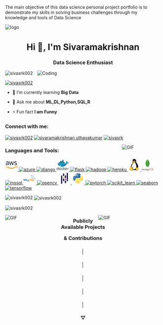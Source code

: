 The main objective of this data science personal project portfolio is to demonstrate my skills in solving business challenges through my knowledge and tools of Data Science

![logo](https://i.pinimg.com/originals/ae/d1/1d/aed11d6975231b91c8e992c02b8376da.gif)

<h1 align="center">Hi 👋, I'm Sivaramakrishnan</h1>
<h3 align="center">Data Science Enthusiast</h3>
<img align="right" alt="Coding" width="400" src="https://cdn.dribbble.com/users/1162077/screenshots/3848914/programmer.gif">

<p align="left"> <img src="https://komarev.com/ghpvc/?username=sivasrk002&label=Profile%20views&color=0e75b6&style=flat" alt="sivasrk002" /> </p>

<p align="left"> <a href="https://twitter.com/sivasrk002" target="blank"><img src="https://img.shields.io/twitter/follow/sivasrk002?logo=twitter&style=for-the-badge" alt="sivasrk002" /></a> </p>

- 🌱 I’m currently learning **Big Data**

- 💬 Ask me about **ML,DL,Python,SQL,R**

- ⚡ Fun fact **I am Funny**

<h3 align="left">Connect with me:</h3>
<p align="left">
<a href="https://twitter.com/sivasrk002" target="blank"><img align="center" src="https://raw.githubusercontent.com/rahuldkjain/github-profile-readme-generator/master/src/images/icons/Social/twitter.svg" alt="sivasrk002" height="30" width="40" /></a>
<a href="https://www.linkedin.com/in/sivaramakrishnan-uthayakumar-1701121a4" target="blank"><img align="center" src="https://raw.githubusercontent.com/rahuldkjain/github-profile-readme-generator/master/src/images/icons/Social/linked-in-alt.svg" alt="sivaramakrishnan uthayakumar" height="30" width="40" /></a>
<a href="https://kaggle.com/sivasrk" target="blank"><img align="center" src="https://raw.githubusercontent.com/rahuldkjain/github-profile-readme-generator/master/src/images/icons/Social/kaggle.svg" alt="sivasrk" height="30" width="40" /></a>
</p>

<img align="right" alt="GIF" width="25%" src="https://media.giphy.com/media/5xtDarKIen78OlWQzDy/giphy.gif" />

<h3 align="left">Languages and Tools:</h3>
<p align="left"> <a href="https://aws.amazon.com" target="_blank" rel="noreferrer"> <img src="https://raw.githubusercontent.com/devicons/devicon/master/icons/amazonwebservices/amazonwebservices-original-wordmark.svg" alt="aws" width="40" height="40"/> </a> <a href="https://azure.microsoft.com/en-in/" target="_blank" rel="noreferrer"> <img src="https://www.vectorlogo.zone/logos/microsoft_azure/microsoft_azure-icon.svg" alt="azure" width="40" height="40"/> </a> <a href="https://www.djangoproject.com/" target="_blank" rel="noreferrer"> <img src="https://cdn.worldvectorlogo.com/logos/django.svg" alt="django" width="40" height="40"/> </a> <a href="https://www.docker.com/" target="_blank" rel="noreferrer"> <img src="https://raw.githubusercontent.com/devicons/devicon/master/icons/docker/docker-original-wordmark.svg" alt="docker" width="40" height="40"/> </a> <a href="https://flask.palletsprojects.com/" target="_blank" rel="noreferrer"> <img src="https://www.vectorlogo.zone/logos/pocoo_flask/pocoo_flask-icon.svg" alt="flask" width="40" height="40"/> </a> <a href="https://hadoop.apache.org/" target="_blank" rel="noreferrer"> <img src="https://www.vectorlogo.zone/logos/apache_hadoop/apache_hadoop-icon.svg" alt="hadoop" width="40" height="40"/> </a> <a href="https://heroku.com" target="_blank" rel="noreferrer"> <img src="https://www.vectorlogo.zone/logos/heroku/heroku-icon.svg" alt="heroku" width="40" height="40"/> </a> <a href="https://www.linux.org/" target="_blank" rel="noreferrer"> <img src="https://raw.githubusercontent.com/devicons/devicon/master/icons/linux/linux-original.svg" alt="linux" width="40" height="40"/> </a> <a href="https://www.mongodb.com/" target="_blank" rel="noreferrer"> <img src="https://raw.githubusercontent.com/devicons/devicon/master/icons/mongodb/mongodb-original-wordmark.svg" alt="mongodb" width="40" height="40"/> </a> <a href="https://www.microsoft.com/en-us/sql-server" target="_blank" rel="noreferrer"> <img src="https://www.svgrepo.com/show/303229/microsoft-sql-server-logo.svg" alt="mssql" width="40" height="40"/> </a> <a href="https://www.mysql.com/" target="_blank" rel="noreferrer"> <img src="https://raw.githubusercontent.com/devicons/devicon/master/icons/mysql/mysql-original-wordmark.svg" alt="mysql" width="40" height="40"/> </a> <a href="https://opencv.org/" target="_blank" rel="noreferrer"> <img src="https://www.vectorlogo.zone/logos/opencv/opencv-icon.svg" alt="opencv" width="40" height="40"/> </a> <a href="https://pandas.pydata.org/" target="_blank" rel="noreferrer"> <img src="https://raw.githubusercontent.com/devicons/devicon/2ae2a900d2f041da66e950e4d48052658d850630/icons/pandas/pandas-original.svg" alt="pandas" width="40" height="40"/> </a> <a href="https://www.python.org" target="_blank" rel="noreferrer"> <img src="https://raw.githubusercontent.com/devicons/devicon/master/icons/python/python-original.svg" alt="python" width="40" height="40"/> </a> <a href="https://pytorch.org/" target="_blank" rel="noreferrer"> <img src="https://www.vectorlogo.zone/logos/pytorch/pytorch-icon.svg" alt="pytorch" width="40" height="40"/> </a> <a href="https://scikit-learn.org/" target="_blank" rel="noreferrer"> <img src="https://upload.wikimedia.org/wikipedia/commons/0/05/Scikit_learn_logo_small.svg" alt="scikit_learn" width="40" height="40"/> </a> <a href="https://seaborn.pydata.org/" target="_blank" rel="noreferrer"> <img src="https://seaborn.pydata.org/_images/logo-mark-lightbg.svg" alt="seaborn" width="40" height="40"/> </a> <a href="https://www.tensorflow.org" target="_blank" rel="noreferrer"> <img src="https://www.vectorlogo.zone/logos/tensorflow/tensorflow-icon.svg" alt="tensorflow" width="40" height="40"/> </a> </p>

<p><img align="left" src="https://github-readme-stats.vercel.app/api/top-langs?username=sivasrk002&show_icons=true&locale=en&layout=compact" alt="sivasrk002" /></p>

<p>&nbsp;<img align="center" src="https://github-readme-stats.vercel.app/api?username=sivasrk002&show_icons=true&locale=en" alt="sivasrk002" /></p>

<p><img align="center" src="https://github-readme-streak-stats.herokuapp.com/?user=sivasrk002&" alt="sivasrk002" /></p>

<p>
  
  <img align="right" alt="GIF" width="40%" src="https://media.giphy.com/media/3oEduRioi6lvTNmZKE/giphy.gif" />
  <img align="left" alt="GIF" width="40%" src="https://media.giphy.com/media/3oEduRioi6lvTNmZKE/giphy.gif" /> 

<h3 align="center">
<p>Publicly Available Projects
<p>& Contributions
</h3>
<h3 align="center">
<p> │                       
</h3>
<h3 align="center">
<p> │                     
</h3>
<h3 align="center">
<p> │                       
</h3>
<h3 align="center">
<p> │                       
</h3>
<h3 align="center">
<p> │                    
</h3>
<h3 align="center">
<p> ▽                   
</h3>
